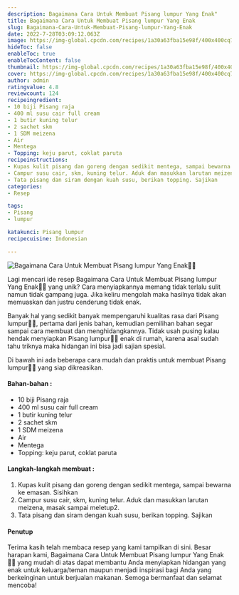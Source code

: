 ```yaml
---
description: Bagaimana Cara Untuk Membuat Pisang lumpur Yang Enak"
title: Bagaimana Cara Untuk Membuat Pisang lumpur Yang Enak
slug: Bagaimana-Cara-Untuk-Membuat-Pisang-lumpur-Yang-Enak
date: 2022-7-28T03:09:12.063Z
image: https://img-global.cpcdn.com/recipes/1a30a63fba15e98f/400x400cq70/photo.jpg
hideToc: false
enableToc: true
enableTocContent: false
thumbnail: https://img-global.cpcdn.com/recipes/1a30a63fba15e98f/400x400cq70/photo.jpg
cover: https://img-global.cpcdn.com/recipes/1a30a63fba15e98f/400x400cq70/photo.jpg
author: admin
ratingvalue: 4.8
reviewcount: 124
recipeingredient:
- 10 biji Pisang raja
- 400 ml susu cair full cream
- 1 butir kuning telur
- 2 sachet skm
- 1 SDM meizena
- Air
- Mentega
- Topping: keju parut, coklat paruta
recipeinstructions:
- Kupas kulit pisang dan goreng dengan sedikit mentega, sampai bewarna ke emasan. Sisihkan
- Campur susu cair, skm, kuning telur. Aduk dan masukkan larutan meizena, masak sampai meletup2.
- Tata pisang dan siram dengan kuah susu, berikan topping. Sajikan
categories:
- Resep

tags:
- Pisang
- lumpur

katakunci: Pisang lumpur
recipecuisine: Indonesian

---
```


![Bagaimana Cara Untuk Membuat Pisang lumpur Yang Enak👩‍🍳](https://img-global.cpcdn.com/recipes/1a30a63fba15e98f/400x400cq70/photo.jpg)

Lagi mencari ide resep Bagaimana Cara Untuk Membuat Pisang lumpur Yang Enak👩‍🍳 yang unik? Cara menyiapkannya memang tidak terlalu sulit namun tidak gampang juga. Jika keliru mengolah maka hasilnya tidak akan memuaskan dan justru cenderung tidak enak.

Banyak hal yang sedikit banyak mempengaruhi kualitas rasa dari Pisang lumpur👩‍🍳, pertama dari jenis bahan, kemudian pemilihan bahan segar sampai cara membuat dan menghidangkannya. Tidak usah pusing kalau hendak menyiapkan Pisang lumpur👩‍🍳 enak di rumah, karena asal sudah tahu triknya maka hidangan ini bisa jadi sajian spesial.

Di bawah ini ada beberapa cara mudah dan praktis untuk membuat Pisang lumpur👩‍🍳 yang siap dikreasikan.

<!--inarticleads1-->

#### Bahan-bahan :

- 10 biji Pisang raja
- 400 ml susu cair full cream
- 1 butir kuning telur
- 2 sachet skm
- 1 SDM meizena
- Air
- Mentega
- Topping: keju parut, coklat paruta

<!--inarticleads2-->

#### Langkah-langkah membuat :

1. Kupas kulit pisang dan goreng dengan sedikit mentega, sampai bewarna ke emasan. Sisihkan
1. Campur susu cair, skm, kuning telur. Aduk dan masukkan larutan meizena, masak sampai meletup2.
1. Tata pisang dan siram dengan kuah susu, berikan topping. Sajikan

#### Penutup

Terima kasih telah membaca resep yang kami tampilkan di sini. Besar harapan kami, Bagaimana Cara Untuk Membuat Pisang lumpur Yang Enak👩‍🍳 yang mudah di atas dapat membantu Anda menyiapkan hidangan yang enak untuk keluarga/teman maupun menjadi inspirasi bagi Anda yang berkeinginan untuk berjualan makanan. Semoga bermanfaat dan selamat mencoba!